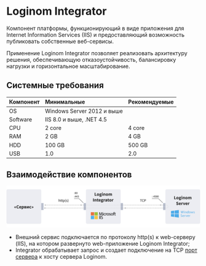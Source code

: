 # Loginom Integrator

Компонент платформы, функционирующий в виде приложения для Internet Information Services (IIS) и предоставляющий возможность публиковать собственные веб-сервисы.

Применение Loginom Integrator позволяет реализовать архитектуру решения, обеспечивающую отказоустойчивость, балансировку нагрузки и горизонтальное масштабирование.

## Системные требования

| Компонент | Минимальные | Рекомендуемые |
|:--------- |:-------------|:------------- |
| OS | Windows Server 2012 и выше | |
| Software | IIS 8.0 и выше, .NET 4.5 | |
| CPU | 2 core | 4 core |
| RAM | 2 GB | 4 GB |
| HDD | 100 GB | 500 GB |
| USB | 1.0 | 2.0 |

## Взаимодействие компонентов

![](../images/service.svg)

* Внешний сервис подключается по протоколу http(s) к web-серверу (IIS), на котором развернуто web-приложение Loginom Integrator;
* Integrator обрабатывает запрос и создает подключение на TCP [порт сервера](../server/setup.md#parametry-loginom-server) к хосту сервера Loginom.
